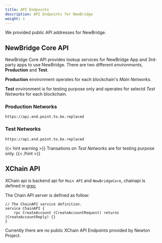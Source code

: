 ```yaml
---
title: API Endpoints
description: API Endpoints for NewBridge
weight: 1
---
```


We provided public API addresses for NewBridge.

## NewBridge Core API

NewBridge Core API provides lookup services for NewBridge App and 3rd-party apps to use NewBridge. There are two different _environments_, **Production** and **Test**.

**Production** environment operates for each blockchain's _Main Networks_.

**Test** environment is for testing purpose only and operates for selectd _Test Networks_ for each blockchain.

### Production Networks

`https://api.end.point.to.be.replaced`

### Test Networks

`https://api.end.point.to.be.replaced`

{{< hint warning >}}
Transations on _Test Networks_ are for testing purpose only.
{{< /hint >}}

## XChain API

XChain api is backend api for `Main API` and `NewBridgeCore`,
chainapi is defined in [grpc](https://grpc.io)

The Chain API server is defined as follow:

```grpc
// The ChainAPI service definition.
service ChainAPI {
    rpc CreateAccount (CreateAccountRequest) returns (CreateAccountReply) {}
}
```

Currently there are no public XChain API Endpoints provided by Newton Project.
